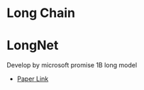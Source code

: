 # Long Chain

# LongNet

Develop by microsoft promise 1B long model

- [Paper Link](https://arxiv.org/abs/2307.02486)
